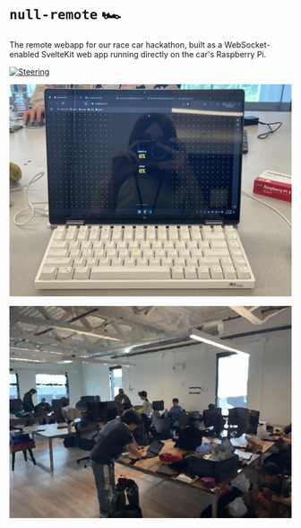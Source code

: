# `null-remote` 🏎️

The remote webapp for our race car hackathon, built as a WebSocket-enabled SvelteKit web app running directly on the car's Raspberry Pi.

[![Steering](https://img.youtube.com/vi/hvLhaX6VyO0/default.jpg)](https://youtu.be/hvLhaX6VyO0)

![Laptop](/assets/Laptop.jpg)

![Group](/assets/Group.jpg)
